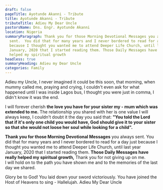 ```yaml
---
draft: false
pageTitle: Ayotunde Akanni - Tribute
title: Ayotunde Akanni - Tribute
tributeTitle: Adieu My Dear Uncle
pastorsName: Dns. Engr. Ayotunde Akanni
location: Nigeria
summaryParagraph: Thank you for those Morning Devotional Messages you always
  sent.  You did that for many years and I never bordered to read for a day just
  because I thought you wanted me to attend Deeper Life Church, until last year
  January, 2020 that I started reading them. Those Daily Messages have really
  helped my spiritual growth
headless: true
summaryHeading: Adieu my Dear Uncle
categories: Family
---
```

Adieu my Uncle, 
I never imagined it could be this soon, that morning, when mummy called me, praying and crying, I couldn't even ask for what happened until I was inside  Lagos bus, I thought you were just in comma, I didn't know it was the end.

I will forever cherish **the love you have for your sister my - mum which was extended to me.**
The relationship you shared with her is one value I will always keep, I couldn't doubt it the day you said that:
**"You told the Lord that if it's only one child you would have, God should give it to your sister so that she would not loose her soul while looking for a child".** 

**Thank you for those Morning Devotional Messages** you always sent.  You did that for many years and I never bordered to read for a day just because I thought you wanted me to attend Deeper Life Church, until last year January, 2020 that I started reading them. 
**Those Daily Messages have really helped my spiritual growth,** Thank you for not giving up on me.\
I will hold on to the path you have shown me and to the memories of the last day we shared. 

Glory be to God! You laid down your sword victoriously.  You have joined the Host of Heavens to sing - Hallelujah. 
Adieu My Dear Uncle